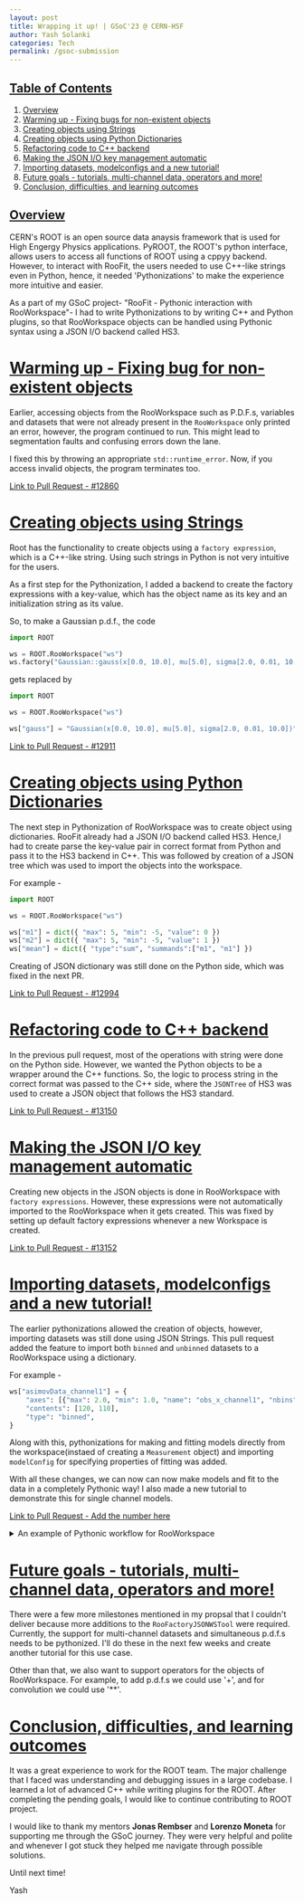 ```yaml
---
layout: post
title: Wrapping it up! | GSoC'23 @ CERN-HSF 
author: Yash Solanki
categories: Tech
permalink: /gsoc-submission
---
```


## <u> Table of Contents </u>
1. [Overview](#-overview-)
2. [Warming up - Fixing bugs for non-existent objects](#-warming-up---fixing-bug-for-non-existent-objects-)
3. [Creating objects using Strings](#-creating-objects-using-strings-)
4. [Creating objects using Python Dictionaries](#-creating-objects-using-python-dictionaries-)
5. [Refactoring code to C++ backend](#-refactoring-code-to-c-backend-)
6. [Making the JSON I/O key management automatic](#-making-the-json-io-key-management-automatic-)
7. [Importing datasets, modelconfigs and a new tutorial!](#-importing-datasets-modelconfigs-and-a-new-tutorial-)
8. [Future goals - tutorials, multi-channel data, operators and more!](#--future-goals---tutorials-multi-channel-data-operators-and-more-)
9. [Conclusion, difficulties, and learning outcomes](#-conclusion-difficulties-and-learning-outcomes-)

## <u> Overview </u>

CERN's ROOT is an open source data anaysis framework that is used for High Engergy Physics applications. PyROOT, the ROOT's python interface, allows users to access all functions of ROOT using a cppyy backend. However, to interact with RooFit, the users needed to use C++-like strings even in Python, hence, it needed 'Pythonizations' to make the experience more intuitive and easier. 

As a part of my GSoC project- "RooFit - Pythonic interaction with RooWorkspace"- I had to write Pythonizations to by writing C++ and Python plugins, so that RooWorkspace objects can be handled using Pythonic syntax using a JSON I/O backend called HS3. 

# <u> Warming up - Fixing bug for non-existent objects </u> 

Earlier, accessing objects from the RooWorkspace such as P.D.F.s, variables and datasets that were not already present in the `RooWorkspace` only printed an error, however, the program continued to run. This might lead to segmentation faults and confusing errors down the lane. 

I fixed this by throwing an appropriate `std::runtime_error`. Now, if you access invalid objects, the program terminates too.

[Link to Pull Request - #12860](https://github.com/root-project/root/pull/12860)

# <u> Creating objects using Strings </u> 

Root has the functionality to create objects using a `factory expression`, which is a C++-like string. Using such strings in Python is not very intuitive for the users.

As a first step for the Pythonization, I added a backend to create the factory expressions with a key-value, which has the object name as its key and an initialization string as its value.

So, to make a Gaussian p.d.f., the code

```python
import ROOT

ws = ROOT.RooWorkspace("ws")
ws.factory("Gaussian::gauss(x[0.0, 10.0], mu[5.0], sigma[2.0, 0.01, 10.0])")
```

gets replaced by 

```python
import ROOT

ws = ROOT.RooWorkspace("ws")

ws["gauss"] = "Gaussian(x[0.0, 10.0], mu[5.0], sigma[2.0, 0.01, 10.0])"
```

[Link to Pull Request - #12911](https://github.com/root-project/root/pull/12911)

# <u> Creating objects using Python Dictionaries </u> 

The next step in Pythonization of RooWorkspace was to create object using dictionaries. RooFit already had a JSON I/O backend called HS3. Hence,I had to create parse the key-value pair in correct format from Python and pass it to the HS3 backend in C++. This was followed by creation of a JSON tree which was used to import the objects into the workspace.

For example -

```python
import ROOT

ws = ROOT.RooWorkspace("ws")

ws["m1"] = dict({ "max": 5, "min": -5, "value": 0 })
ws["m2"] = dict({ "max": 5, "min": -5, "value": 1 })
ws["mean"] = dict({ "type":"sum", "summands":["m1", "m1"] })
```

Creating of JSON dictionary was still done on the Python side, which was fixed in the next PR.

[Link to Pull Request - #12994](https://github.com/root-project/root/pull/12994)

# <u> Refactoring code to C++ backend </u> 

In the previous pull request, most of the operations with string were done on the Python side. However, we wanted the Python objects to be a wrapper around the C++ functions. So, the logic to process string in the correct format was passed to the C++ side, where the `JSONTree` of HS3 was used to create a JSON object that follows the HS3 standard.

[Link to Pull Request - #13150](https://github.com/root-project/root/pull/13150)

# <u> Making the JSON I/O key management automatic </u> 

Creating new objects in the JSON objects is done in RooWorkspace with `factory expressions`. However, these expressions were not automatically imported to the RooWorkspace when it gets created. This was fixed by setting up default factory expressions whenever a new Workspace is created.

[Link to Pull Request - #13152](https://github.com/root-project/root/pull/13152)

# <u> Importing datasets, modelconfigs and a new tutorial! </u> 

The earlier pythonizations allowed the creation of objects, however, importing datasets was still done using JSON Strings. This pull request added the feature to import both `binned` and `unbinned` datasets to a RooWorkspace using a dictionary. 

For example - 

```python
ws["asimovData_channel1"] = {
    "axes": [{"max": 2.0, "min": 1.0, "name": "obs_x_channel1", "nbins": 2}],
    "contents": [120, 110],
    "type": "binned",
}
```

Along with this, pythonizations for making and fitting models directly from the workspace(instaed of creating a `Measurement` object) and importing `modelConfig` for specifying properties of fitting was added.

With all these changes, we can now can now make models and fit to the data in a completely Pythonic way! I also made a new tutorial to demonstrate this for single channel models.

[Link to Pull Request - Add the number here](https://github.com/root-project/root/pull/12860) 

<details>
<summary>An example of Pythonic workflow for RooWorkspace</summary>

<pre>
<code data-lang="python">
import ROOT

ws = ROOT.RooWorkspace()

ws["Lumi"] = dict({"max": 10.0, "min": 0.0, "value": 1.0})
ws["nominalLumi"] = dict({"max": 2.0, "min": 0.0, "value": 1.0})

ws["lumiConstraint"] = {
    "mean": "nominalLumi",
    "sigma": 0.1,
    "type": "gaussian_dist",
    "x": "Lumi",
}

ws["obsData_channel1"] = {
    "axes": [{"max": 2.0, "min": 1.0, "name": "obs_x_channel1", "nbins": 2}],
    "contents": [122, 112],
    "type": "binned",
}

ws["asimovData_channel1"] = {
    "axes": [{"max": 2.0, "min": 1.0, "name": "obs_x_channel1", "nbins": 2}],
    "contents": [120, 110],
    "type": "binned",
}

ws["model_channel1"] = {
    "axes": [{"max": 2.0, "min": 1.0, "name": "obs_x_channel1", "nbins": 2}],
    "samples": [
        {
            "data": {"contents": [100, 0], "errors": [5, 0]},
            "modifiers": [
                {
                    "constraint_name": "lumiConstraint",
                    "name": "Lumi",
                    "parameter": "Lumi",
                    "type": "normfactor",
                },
                {
                    "constraint": "Gauss",
                    "data": {"hi": 1.05, "lo": 0.95},
                    "name": "syst2",
                    "parameter": "alpha_syst2",
                    "type": "normsys",
                },
                {"constraint": "Poisson", "name": "staterror", "type": "staterror"},
            ],
            "name": "background1",
        },
        {
            "data": {"contents": [0, 100], "errors": [0, 10]},
            "modifiers": [
                {
                    "constraint_name": "lumiConstraint",
                    "name": "Lumi",
                    "parameter": "Lumi",
                    "type": "normfactor",
                },
                {
                    "constraint": "Gauss",
                    "data": {"hi": 1.05, "lo": 0.95},
                    "name": "syst3",
                    "parameter": "alpha_syst3",
                    "type": "normsys",
                },
                {"constraint": "Poisson", "name": "staterror", "type": "staterror"},
            ],
            "name": "background2",
        },
        {
            "data": {"contents": [20, 10]},
            "modifiers": [
                {
                    "constraint_name": "lumiConstraint",
                    "name": "Lumi",
                    "parameter": "Lumi",
                    "type": "normfactor",
                },
                {
                    "name": "SigXsecOverSM",
                    "parameter": "SigXsecOverSM",
                    "type": "normfactor",
                },
                {
                    "constraint": "Gauss",
                    "data": {"hi": 1.05, "lo": 0.95},
                    "name": "syst1",
                    "parameter": "alpha_syst1",
                    "type": "normsys",
                },
            ],
            "name": "signal",
        },
    ],
    "type": "histfactory_dist",
}

ws["simPdf_asimovData"] = {"pdfName": "model_channel1", "poi": "SigXsecOverSM"}

ws.Print()

ROOT.RooStats.HistFactory.FitModelAndPlot("meas", "tut", "obsData_channel1", ws)
</code>
</pre>

</details>


# <u>  Future goals - tutorials, multi-channel data, operators and more! </u>

There were a few more milestones mentioned in my propsal that I couldn't deliver because more additions to the `RooFactoryJSONWSTool` were required. Currently, the support for multi-channel datasets and simultaneous p.d.f.s needs to be pythonized. I'll do these in the next few weeks and create another tutorial for this use case.

Other than that, we also want to support operators for the objects of RooWorkspace. For example, to add p.d.f.s we could use '+', and for convolution we could use '**'. 

# <u> Conclusion, difficulties, and learning outcomes </u>

It was a great experience to work for the ROOT team. The major challenge that I faced was understanding and debugging issues in a large codebase. I learned a lot of advanced C++ while writing plugins for the ROOT. After completing the pending goals, I would like to continue contributing to ROOT project.

I would like to thank my mentors **Jonas Rembser** and **Lorenzo Moneta** for supporting me through the GSoC journey. They were very helpful and polite and whenever I got stuck they helped me navigate through possible solutions.  

Until next time!

Yash 